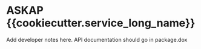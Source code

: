 # ASKAP {{cookiecutter.service_long_name}}

Add developer notes here. API documentation should go in package.dox
